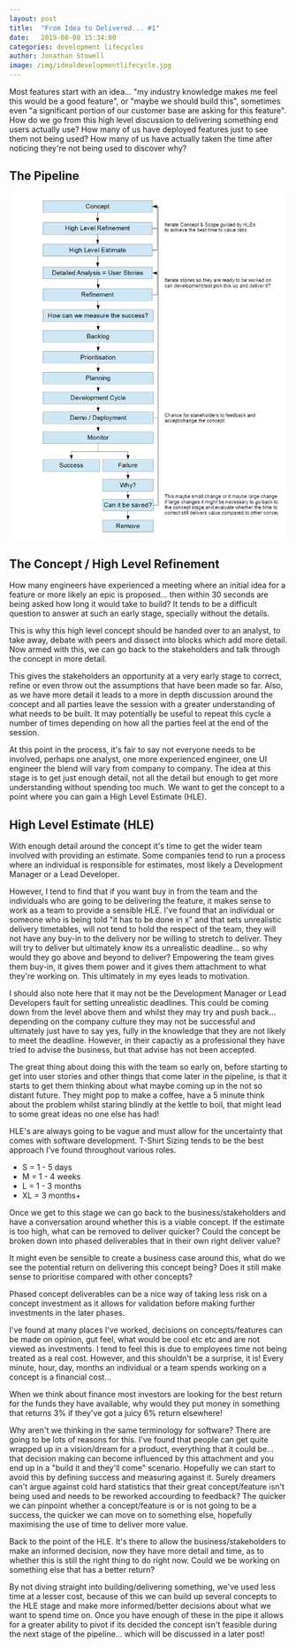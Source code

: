 ```yaml
---
layout: post
title:  "From Idea to Delivered... #1"
date:   2019-08-08 15:34:00
categories: development lifecycles
author: Jonathan Stowell
image: /img/idealdevelopmentlifecycle.jpg
---
```

Most features start with an idea... "my industry knowledge makes me feel this would be a good feature", or "maybe we should build this", sometimes even "a significant portion of our customer base are asking for this feature". How do we go from this high level discussion to delivering something end users actually use? How many of us have deployed features just to see them not being used? How many of us have actually taken the time after noticing they're not being used to discover why?

## The Pipeline

![Concept Pipeline](/img/concept_lifecycle.png)

## The Concept / High Level Refinement

How many engineers have experienced a meeting where an initial idea for a feature or more likely an epic is proposed... then within 30 seconds are being asked how long it would take to build? It tends to be a difficult question to answer at such an early stage, specially without the details.

This is why this high level concept should be handed over to an analyst, to take away, debate with peers and dissect into blocks which add more detail. Now armed with this, we can go back to the stakeholders and talk through the concept in more detail. 

This gives the stakeholders an opportunity at a very early stage to correct, refine or even throw out the assumptions that have been made so far. Also, as we have more detail it leads to a more in depth discussion around the concept and all parties leave the session with a greater understanding of what needs to be built. It may potentially be useful to repeat this cycle a number of times depending on how all the parties feel at the end of the session.

At this point in the process, it's fair to say not everyone needs to be involved, perhaps one analyst, one more experienced engineer, one UI engineer the blend will vary from company to company. The idea at this stage is to get just enough detail, not all the detail but enough to get more understanding without spending too much. We want to get the concept to a point where you can gain a High Level Estimate (HLE).

## High Level Estimate (HLE)

With enough detail around the concept it's time to get the wider team involved with providing an estimate. Some companies tend to run a process where an individual is responsible for estimates, most likely a Development Manager or a Lead Developer. 

However, I tend to find that if you want buy in from the team and the individuals who are going to be delivering the feature, it makes sense to work as a team to provide a sensible HLE. I've found that an individual or someone who is being told "it has to be done in x" and that sets unrealistic delivery timetables, will not tend to hold the respect of the team, they will not have any buy-in to the delivery nor be willing to stretch to deliver. They will try to deliver but ultimately know its a unrealistic deadline... so why would they go above and beyond to deliver? Empowering the team gives them buy-in, it gives them power and it gives them attachment to what they're working on. This ultimately in my eyes leads to motivation.

I should also note here that it may not be the Development Manager or Lead Developers fault for setting unrealistic deadlines. This could be coming down from the level above them and whilst they may try and push back... depending on the company culture they may not be successful and ultimately just have to say yes, fully in the knowledge that they are not likely to meet the deadline. However, in their capactiy as a professional they have tried to advise the business, but that advise has not been accepted.

The great thing about doing this with the team so early on, before starting to get into user stories and other things that come later in the pipeline, is that it starts to get them thinking about what maybe coming up in the not so distant future. They might pop to make a coffee, have a 5 minute think about the problem whilst staring blindly at the kettle to boil, that might lead to some great ideas no one else has had!

HLE's are always going to be vague and must allow for the uncertainty that comes with software development. T-Shirt Sizing tends to be the best approach I've found throughout various roles.

- S = 1 - 5 days
- M = 1 - 4 weeks
- L = 1 - 3 months
- XL = 3 months+

Once we get to this stage we can go back to the business/stakeholders and have a conversation around whether this is a viable concept. If the estimate is too high, what can be removed to deliver quicker? Could the concept be broken down into phased deliverables that in their own right deliver value?

It might even be sensible to create a business case around this, what do we see the potential return on delivering this concept being? Does it still make sense to prioritise compared with other concepts?

Phased concept deliverables can be a nice way of taking less risk on a concept investment as it allows for validation before making further investments in the later phases.

I've found at many places I've worked, decisions on concepts/features can be made on opinion, gut feel, what would be cool etc etc and are not viewed as investments. I tend to feel this is due to employees time not being treated as a real cost. However, and this shouldn't be a surprise, it is! Every minute, hour, day, months an individual or a team spends working on a concept is a financial cost... 

When we think about finance most investors are looking for the best return for the funds they have available, why would they put money in something that returns 3% if they've got a juicy 6% return elsewhere! 

Why aren't we thinking in the same terminology for software? There are going to be lots of reasons for this. I've found that people can get quite wrapped up in a vision/dream for a product, everything that it could be... that decision making can become influenced by this attachment and you end up in a "build it and they'll come" scenario. Hopefully we can start to avoid this by defining success and measuring against it. Surely dreamers can't argue against cold hard statistics that their great concept/feature isn't being used and needs to be reworked accourding to feedback? The quicker we can pinpoint whether a concept/feature is or is not going to be a success, the quicker we can move on to something else, hopefully maximising the use of time to deliver more value.

Back to the point of the HLE. It's there to allow the business/stakeholders to make an informed decision, now they have more detail and time, as to whether this is still the right thing to do right now. Could we be working on something else that has a better return?

By not diving straight into building/delivering something, we've used less time at a lesser cost, because of this we can build up several concepts to the HLE stage and make more informed/better decisions about what we want to spend time on. Once you have enough of these in the pipe it allows for a greater ability to pivot if its decided the concept isn't feasible during the next stage of the pipeline... which will be discussed in a later post!